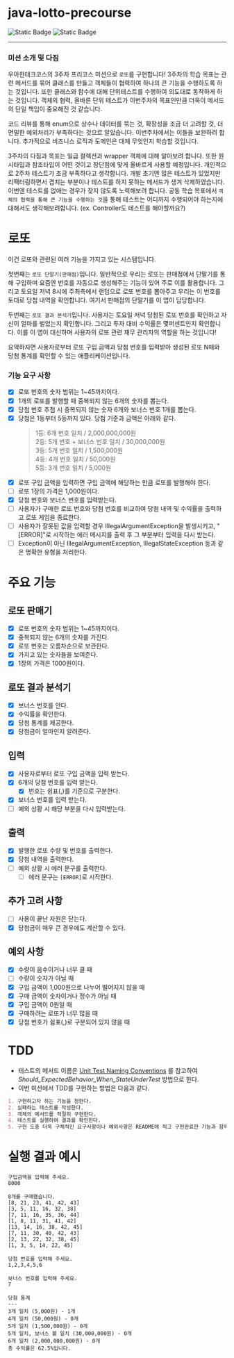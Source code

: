 # java-lotto-precourse

![Static Badge](https://img.shields.io/badge/precourse-week3-green)
![Static Badge](https://img.shields.io/badge/test_passed-2%2F2-blue)

---

### 미션 소개 및 다짐

우아한테크코스의 3주차 프리코스 미션으로 `로또`를 구현합니다! 3주차의 학습 목표는 관련 메서드를 묶어 
클래스를 만들고 객체들이 협력하여 하나의 큰 기능을 수행하도록 하는 것입니다. 또한 클래스와 함수에
대해 단위테스트를 수행하여 의도대로 동작하게 하는 것입니다. 객체의 협력, 올바른 단위 테스트가 
이번주차의 목표인만큼 더욱이 메서드의 단일 책임이 중요해진 것 같습니다.

코드 리뷰를 통해 enum으로 상수나 데이터를 묶는 것, 확장성을 조금 더 고려할 것, 더 면밀한 예외처리가
부족하다는 것으르 알았습니다. 이번주차에서는 이들을 보완하려 합니다. 추가적으로 비즈니스 로직과 도메인은 대체 무엇인지
학습할 것입니다.

3주차의 다짐과 목표는 일급 컬렉션과 wrapper 객체에 대해 알아보려 합니다. 또한 원시타입과 참조타입이 어떤 것이고 
장단점에 맞게 올바르게 사용할 예정입니다. 개인적으로 2주차 테스트가 조금 부족하다고 생각합니다. 개발 초기엔 많은 테스트가
있었지만 리팩터링하면서 겹치는 부분이나 테스트를 하지 못하는 메서드가 생겨 삭제하였습니다. 이번엔 테스트를 없애는 경우가 
잦지 않도록 노력해보려 합니다. 공동 학습 목표에서 `객체의 협력을 통해 큰 기능을 수행하는 것`을 통해 테스트는 어디까지
수행되어야 하는지에 대해서도 생각해보려합니다. (ex. Controller도 테스트를 해야할까요?)


# 로또

이건 로또와 관련된 여러 기능을 가지고 있는 시스템입니다.

첫번째는 `로또 단말기(판매점)`입니다. 일반적으로 우리는 로또는 판매점에서 단말기를 통해 구입하며 
요즘엔 번호를 자동으로 생성해주는 기능이 있어 주로 이를 활용합니다.
그리고 토요일 저녁 8시에 주최측에서 랜덤으로 로또 번호를 뽑아주고 우리는 이 번호를 토대로 당첨 내역을 확인합니다.
여기서 판매점의 단말기를 이 앱이 담당합니다.

두번째는 `로또 결과 분석기`입니다. 사용자는 토요일 저녁 당첨된 로또 번호를 확인하고 
자신이 얼마를 벌었는지 확인합니다. 그리고 투자 대비 수익률은 몇퍼센트인지 확인합니다. 
이를 이 앱이 대신하며 사용자의 로또 관련 재무 관리자의 역할을 하는 것입니다!

요약하자면 사용자로부터 로또 구입 금액과 당첨 번호를 입력받아 
생성된 로또 N매와 당첨 통계를 확인할 수 있는 애플리케이션입니다.

### 기능 요구 사항

-[x] 로또 번호의 숫자 범위는 1~45까지이다.
-[x] 1개의 로또를 발행할 때 중복되지 않는 6개의 숫자를 뽑는다.
-[x] 당첨 번호 추첨 시 중복되지 않는 숫자 6개와 보너스 번호 1개를 뽑는다.
-[x] 당첨은 1등부터 5등까지 있다. 당첨 기준과 금액은 아래와 같다.
  > 1등: 6개 번호 일치 / 2,000,000,000원 <br>
  > 2등: 5개 번호 + 보너스 번호 일치 / 30,000,000원<br>
  > 3등: 5개 번호 일치 / 1,500,000원<br>
  > 4등: 4개 번호 일치 / 50,000원<br>
  > 5등: 3개 번호 일치 / 5,000원
-[x] 로또 구입 금액을 입력하면 구입 금액에 해당하는 만큼 로또를 발행해야 한다.
-[ ] 로또 1장의 가격은 1,000원이다.
-[x] 당첨 번호와 보너스 번호를 입력받는다.
-[ ] 사용자가 구매한 로또 번호와 당첨 번호를 비교하여 당첨 내역 및 수익률을 출력하고 로또 게임을 종료한다.
-[ ] 사용자가 잘못된 값을 입력할 경우 IllegalArgumentException을 발생시키고, "[ERROR]"로 시작하는 에러 메시지를 출력 후 그 부분부터 입력을 다시 받는다.
-[ ] Exception이 아닌 IllegalArgumentException, IllegalStateException 등과 같은 명확한 유형을 처리한다.

# 주요 기능

## 로또 판매기

- [x] 로또 번호의 숫자 범위는 1~45까지이다.
- [x] 중복되지 않는 6개의 숫자를 가진다.
- [x] 로또 번호는 오름차순으로 보관한다.
- [x] 가지고 있는 숫자들을 보여준다.
- [x] 1장의 가격은 1000원이다.

## 로또 결과 분석기

- [x] 보너스 번호를 안다.
- [x] 수익률을 확인한다.
- [x] 당첨 통계를 제공한다.
- [x] 당첨금이 얼마인지 알려준다.

## 입력

- [x] 사용자로부터 로또 구입 금액을 입력 받는다.
- [x] 6개의 당첨 번호를 입력 받는다.
  - [x] 번호는 쉼표(,)를 기준으로 구분한다.
- [x] 보너스 번호를 입력 받는다.
- [ ] 예외 상황 시 해당 부분을 다시 입력받는다.

## 출력

- [x] 발행한 로또 수량 및 번호를 출력한다.
- [x] 당첨 내역을 출력한다.
- [ ] 예외 상황 시 에러 문구를 출력한다.
  - [ ] 에러 문구는 `[ERROR]`로 시작한다.

## 추가 고려 사항

- [ ] 사용이 끝난 자원은 닫는다.
- [x] 당첨금이 매우 큰 경우에도 계산할 수 있다.

## 예외 사항

- [x] 수량이 음수이거나 너무 클 때 
- [ ] 수량이 숫자가 아닐 때 
- [x] 구입 금액이 1,000원으로 나누어 떨어지지 않을 때
- [x] 구매 금액이 숫자이거나 정수가 아닐 때
- [x] 구입 금액이 0원일 때
- [x] 구매하려는 로또가 너무 많을 때
- [x] 당첨 번호가 쉼표(,)로 구분되어 있지 않을 때

# TDD

- 테스트의 메서드 이름은 [Unit Test Naming Conventions](https://dzone.com/articles/7-popular-unit-test-naming)
  를 참고하여 <i>Should_ExpectedBehavior_When_StateUnderTest</i> 방법으로 한다.
- 이번 미션에서 TDD를 구현하는 방법은 다음과 같다.

```markdown
1. 구현하고자 하는 기능을 정한다.
2. 실패하는 테스트를 작성한다.
3. 객체의 메서드를 적절히 구현한다.
4. 테스트를 실행하여 결과를 확인한다.
5. 구현 도중 더욱 구체적인 요구사항이나 예외사항은 README에 적고 구현완료한 기능과 함께 커밋한다.
```
# 실행 결과 예시
```angular2html
구입금액을 입력해 주세요.
8000

8개를 구매했습니다.
[8, 21, 23, 41, 42, 43] 
[3, 5, 11, 16, 32, 38] 
[7, 11, 16, 35, 36, 44] 
[1, 8, 11, 31, 41, 42] 
[13, 14, 16, 38, 42, 45] 
[7, 11, 30, 40, 42, 43] 
[2, 13, 22, 32, 38, 45] 
[1, 3, 5, 14, 22, 45]

당첨 번호를 입력해 주세요.
1,2,3,4,5,6

보너스 번호를 입력해 주세요.
7

당첨 통계
---
3개 일치 (5,000원) - 1개
4개 일치 (50,000원) - 0개
5개 일치 (1,500,000원) - 0개
5개 일치, 보너스 볼 일치 (30,000,000원) - 0개
6개 일치 (2,000,000,000원) - 0개
총 수익률은 62.5%입니다.
```